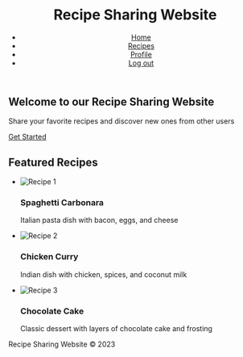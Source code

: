 <!DOCTYPE html>
<html>
  <head>
    <meta charset="utf-8">
    
   
  </head>
  <body>
    <header>
      <h1>Recipe Sharing Website</h1>
      <nav>
        <ul>
          <li><a href="#">Home</a></li>
          <li><a href="#">Recipes</a></li>
          <li><a href="#">Profile</a></li>
          <li><a href="#">Log out</a></li>
        </ul>
      </nav>
    </header>
    <main>
      <section class="hero">
        <h2>Welcome to our Recipe Sharing Website</h2>
        <p>Share your favorite recipes and discover new ones from other users</p>
        <a href="#" class="button">Get Started</a>
      </section>
      <section class="featured-recipes">
        <h2>Featured Recipes</h2>
        <ul>
          <li>
            <img src="recipe1.jpg" alt="Recipe 1">
            <h3>Spaghetti Carbonara</h3>
            <p>Italian pasta dish with bacon, eggs, and cheese</p>
          </li>
          <li>
            <img src="recipe2.jpg" alt="Recipe 2">
            <h3>Chicken Curry</h3>
            <p>Indian dish with chicken, spices, and coconut milk</p>
          </li>
          <li>
            <img src="recipe3.jpg" alt="Recipe 3">
            <h3>Chocolate Cake</h3>
            <p>Classic dessert with layers of chocolate cake and frosting</p>
          </li>
        </ul>
      </section>
    </main>
    <footer>
      <p>Recipe Sharing Website &copy; 2023</p>
    </footer>
  </body>
</html>
